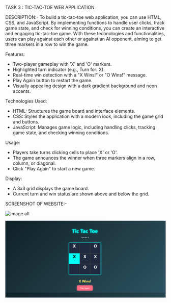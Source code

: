 TASK 3 : TIC-TAC-TOE WEB APPLICATION

DESCRIPTION:- To build a tic-tac-toe web application, you can use HTML, CSS, and JavaScript. By implementing functions to handle user clicks, track game state, and check for winning conditions, you can create an interactive and engaging tic-tac-toe game. With these technologies and functionalities, users can play against each other or against an AI opponent, aiming to get three markers in a row to win the game.

Features:
- Two-player gameplay with 'X' and 'O' markers.
- Highlighted turn indicator (e.g., Turn for: X).
- Real-time win detection with a "X Wins!" or "O Wins!" message.
- Play Again button to restart the game.
- Visually appealing design with a dark gradient background and neon accents.

Technologies Used:
- HTML: Structures the game board and interface elements.
- CSS: Styles the application with a modern look, including the game grid and buttons.
- JavaScript: Manages game logic, including handling clicks, tracking game state, and checking winning conditions.

Usage:
- Players take turns clicking cells to place 'X' or 'O'.
- The game announces the winner when three markers align in a row, column, or diagonal.
- Click "Play Again" to start a new game.

Display:
- A 3x3 grid displays the game board.
- Current turn and win status are shown above and below the grid.

SCREENSHOT OF WEBSITE:-

![image alt]()

![image alt](https://github.com/Bidyut398/PRODIGY_WD_03/blob/5bf734d868470c2f04b1f5104443079495b9a059/Screenshot%202025-07-21%20223622.png)

